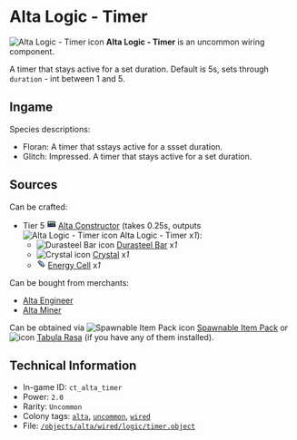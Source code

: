 # Alta Logic - Timer

<img src="https://raw.githubusercontent.com/Ceterai/Enternia/main/objects/alta/wired/logic/timer.png:default.5.1" alt="Alta Logic - Timer icon" loading="lazy" width="auto" height="16px"/> **Alta Logic - Timer** is an uncommon wiring component.

A timer that stays active for a set duration. Default is 5s, sets through `duration` - int between 1 and 5.

## Ingame

Species descriptions:

- Floran: A timer that sstays active for a ssset duration.
- Glitch: Impressed. A timer that stays active for a set duration.

## Sources

Can be crafted:

- Tier 5 ![ ](https://raw.githubusercontent.com/Ceterai/Enternia/main/objects/alta/crafting/constructor/icon5.png) [Alta Constructor](https://ceterai.github.io/MyEnternia/Wiki/AltaConstructor) (takes 0.25s, outputs <img src="https://raw.githubusercontent.com/Ceterai/Enternia/main/objects/alta/wired/logic/timer.png:default.5.1" alt="Alta Logic - Timer icon" loading="lazy" width="auto" height="16px"/> Alta Logic - Timer x*1*):
  - <img src="https://starbounder.org/mediawiki/images/0/09/Durasteel_Bar.png" alt="Durasteel Bar icon" loading="lazy" width="14px" height="13px"/> [Durasteel Bar](https://starbounder.org/Durasteel_Bar) x*1*
  - <img src="https://starbounder.org/mediawiki/images/3/31/Crystal.png" alt="Crystal icon" loading="lazy" width="12px" height="16px"/> [Crystal](https://starbounder.org/Crystal) x*1*
  - <img src="https://raw.githubusercontent.com/Ceterai/Enternia/main/items/generic/crafting/alta/energy_cell.png" alt="Energy Cell icon" loading="lazy" width="auto" height="16px"/> [Energy Cell](https://ceterai.github.io/MyEnternia/Wiki/EnergyCell) x*1*

Can be bought from merchants:

- [Alta Engineer](https://ceterai.github.io/MyEnternia/Wiki/AltaEngineer)
- [Alta Miner](https://ceterai.github.io/MyEnternia/Wiki/AltaMiner)

Can be obtained via <img src="https://raw.githubusercontent.com/Silverfeelin/Starbound-SpawnableItemPack/master/interface/sip/iconSmall.png" alt="Spawnable Item Pack icon" width="18" height="14"/> [Spawnable Item Pack](https://steamcommunity.com/sharedfiles/filedetails/?id=733665104) or <img src="https://steamuserimages-a.akamaihd.net/ugc/263843960696222713/3EC9A7C005541F7D577EBCB8C5736B4EFC9973D6/" alt="icon" width="8" height="12"/> [Tabula Rasa](https://community.playstarbound.com/resources/the-tabula-rasa.3222/) (if you have any of them installed).

## Technical Information

- In-game ID: `ct_alta_timer`
- Power: `2.0`
- Rarity: `Uncommon`
- Colony tags: [`alta`](https://ceterai.github.io/MyEnternia/Wiki/Tags/Alta), [`uncommon`](https://ceterai.github.io/MyEnternia/Wiki/Tags/Uncommon), [`wired`](https://ceterai.github.io/MyEnternia/Wiki/Tags/Wired)
- File: [`/objects/alta/wired/logic/timer.object`](https://github.com/Ceterai/Enternia/blob/main/objects/alta/wired/logic/timer.object)
